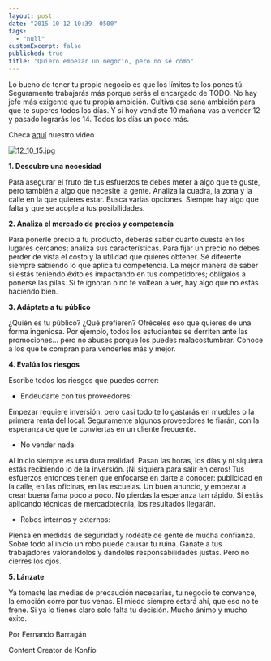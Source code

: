 ```yaml
---
layout: post
date: "2015-10-12 10:39 -0500"
tags: 
  - "null"
customExcerpt: false
published: true
title: "Quiero empezar un negocio, pero no sé cómo"
---
```






Lo bueno de tener tu propio negocio es que los límites te los pones tú. Seguramente trabajarás más porque serás el encargado de TODO. No hay jefe más exigente que tu propia ambición. Cultiva esa sana ambición para que te superes todos los días. Y si hoy vendiste 10 mañana vas a vender 12 y pasado lograrás los 14. Todos los días un poco más.

Checa [aquí](https://www.youtube.com/watch?v=0peQpJOSoQk) nuestro video 

![12_10_15.jpg]({{site.baseurl}}/img/12_10_15.jpg)

**1.	Descubre una necesidad**

Para asegurar el fruto de tus esfuerzos te debes meter a algo que te guste, pero también a algo que necesite la gente. 
Analiza la cuadra, la zona y la calle en la que quieres estar. Busca varias opciones. Siempre hay algo que falta y que se acople a tus posibilidades. 

**2.	Analiza el mercado de precios y competencia**

Para ponerle precio a tu producto, deberás saber cuánto cuesta en los lugares cercanos; analiza sus características. Para fijar un precio no debes perder de vista el costo y la utilidad que quieres obtener.
Sé diferente siempre sabiendo lo que aplica tu competencia. La mejor manera de saber si estás teniendo éxito es impactando en tus competidores; oblígalos a ponerse las pilas. Si te ignoran o no te voltean a ver, hay algo que no estás haciendo bien.

**3.	Adáptate a tu público**

¿Quién es tu público? ¿Qué prefieren? Ofréceles eso que quieres de una forma ingeniosa. Por ejemplo, todos los estudiantes se derriten ante las promociones… pero no abuses porque los puedes malacostumbrar. Conoce a los que te compran para venderles más y mejor.

**4.	Evalúa los riesgos**

Escribe todos los riesgos que puedes correr:

- Endeudarte con tus proveedores:

Empezar requiere inversión, pero casi todo te lo gastarás en muebles o la primera renta del local. Seguramente algunos proveedores te fiarán, con la esperanza de que te conviertas en un cliente frecuente.

- No vender nada:

Al inicio siempre es una dura realidad. Pasan las horas, los días y ni siquiera estás recibiendo lo de la inversión. ¡Ni siquiera para salir en ceros! Tus esfuerzos entonces tienen que enfocarse en darte a conocer: publicidad en la calle, en las oficinas, en las escuelas. Un buen anuncio, y empezar a crear buena fama poco a poco. No pierdas la esperanza tan rápido. Si estás aplicando técnicas de mercadotecnia, los resultados llegarán.

- Robos internos y externos:

Piensa en medidas de seguridad y rodéate de gente de mucha confianza. Sobre todo al inicio un robo puede causar tu ruina. Gánate a tus trabajadores valorándolos y dándoles responsabilidades justas. Pero no cierres los ojos. 

**5.	Lánzate**

Ya tomaste las medias de precaución necesarias, tu negocio te convence, la emoción corre por tus venas. El miedo siempre estará ahí, que eso no te frene. Si ya lo tienes claro solo falta tu decisión. Mucho ánimo y mucho éxito.

Por Fernando Barragán

Content Creator de Konfío
